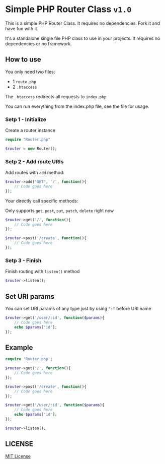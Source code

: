 # Simple PHP Router Class `v1.0`
This is a simple PHP Router Class. It requires no dependencies. Fork it and have fun with it.

It's a standalone single file PHP class to use in your projects. It requires no dependencies or no framework.


## How to use

You only need two files:

- 1 `route.php`
- 2 `.htaccess`

The `.htaccess` redirects all requests to `index.php`.

You can run everything from the index.php file, see the file for usage.

### Setp 1 - Initialize
Create a router instance
```php
require "Router.php"

$router = new Router();
```

### Setp 2 - Add route URIs
Add routes with `add` method:
```php
$router->add('GET', '/', function(){
    // Code goes here
});
```

Your directly call specific methods:

Only supports `get`, `post`, `put`, `patch`, `delete` right now
```php
$router->get('/', function(){
    // Code goes here
});

$router->post('/create', function(){
    // Code goes here
});
```

### Setp 3 - Finish
Finish routing with `listen()` method
```php
$router->listen();
```

## Set URI params
You can set URI params of any type just by using `":"` before URI name
```php
$router->get('/user/:id', function($params){
    // Code goes here
    echo $params['id'];
});
```

## Example
```php
require 'Router.php';

$router->get('/', function(){
    // Code goes here
});

$router->post('/create', function(){
    // Code goes here
});

$router->get('/user/:id', function($params){
    // Code goes here
    echo $params['id'];
});

$router->listen();
```

## LICENSE
[MIT License](LICENSE)